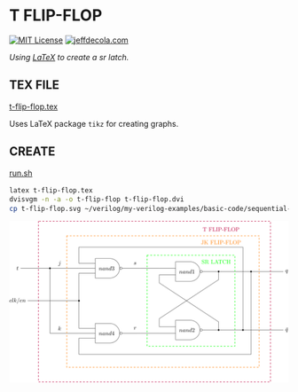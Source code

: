 # T FLIP-FLOP

[![MIT License](https://img.shields.io/:license-mit-blue.svg)](https://jeffdecola.mit-license.org)
[![jeffdecola.com](https://img.shields.io/badge/website-jeffdecola.com-blue)](https://jeffdecola.com)

_Using
[LaTeX](https://github.com/JeffDeCola/my-cheat-sheets/tree/master/software/development/languages/latex-cheat-sheet/)
to create a sr latch._

## TEX FILE

[t-flip-flop.tex](https://github.com/JeffDeCola/my-latex-renders/blob/master/mathematics/applied/electrical-engineering/sequential-logic/t-flip-flop/t-flip-flop.tex)

Uses LaTeX package `tikz` for creating graphs.

## CREATE

[run.sh](https://github.com/JeffDeCola/my-latex-renders/blob/master/mathematics/applied/electrical-engineering/sequential-logic/t-flip-flop/run.sh)

```bash
latex t-flip-flop.tex
dvisvgm -n -a -o t-flip-flop t-flip-flop.dvi
cp t-flip-flop.svg ~/verilog/my-verilog-examples/basic-code/sequential-logic/t_flip_flop/svgs/.
```

<p align="center">
    <img src="t-flip-flop.svg"
    align="middle"
</p>
